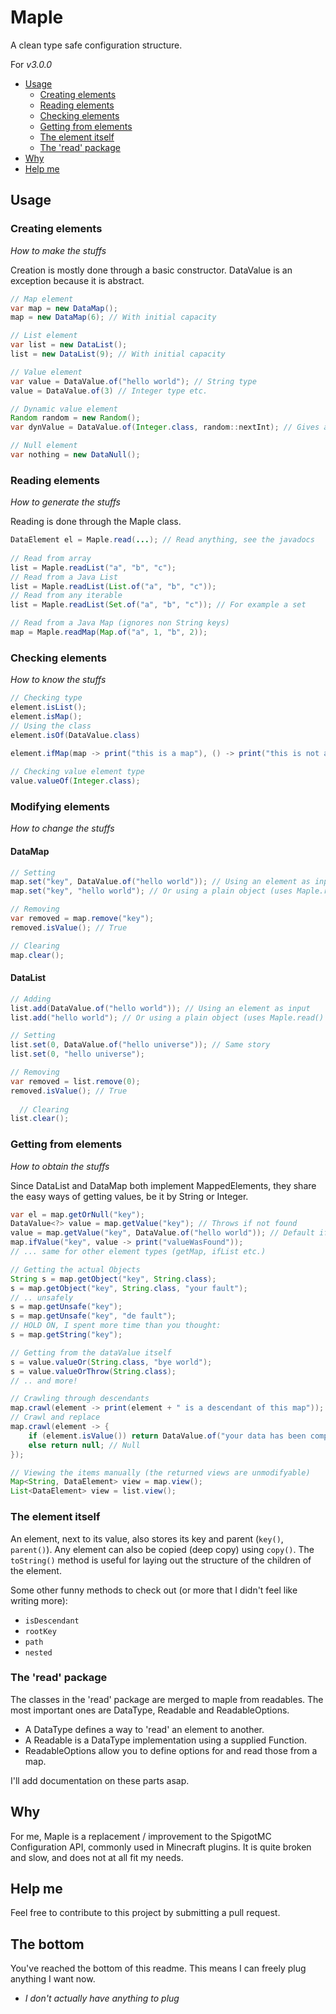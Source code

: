 # Maple

A clean type safe configuration structure.

For *v3.0.0*

- [Usage](#usage)
  - [Creating elements](#creating-elements)
  - [Reading elements](#reading-elements)
  - [Checking elements](#checking-elements)
  - [Getting from elements](#getting-from-elements)
  - [The element itself](#the-element-itself)
  - [The 'read' package](#the-read-package)
- [Why](#why)
- [Help me](#help-me)

## Usage

### Creating elements

*How to make the stuffs*

Creation is mostly done through a basic constructor.
DataValue is an exception because it is abstract.

```java
// Map element
var map = new DataMap();
map = new DataMap(6); // With initial capacity

// List element
var list = new DataList();
list = new DataList(9); // With initial capacity

// Value element
var value = DataValue.of("hello world"); // String type
value = DataValue.of(3) // Integer type etc.

// Dynamic value element
Random random = new Random();
var dynValue = DataValue.of(Integer.class, random::nextInt); // Gives a random integer when accessed

// Null element
var nothing = new DataNull();
```

### Reading elements

*How to generate the stuffs*

Reading is done through the Maple class.

```java
DataElement el = Maple.read(...); // Read anything, see the javadocs
        
// Read from array
list = Maple.readList("a", "b", "c");
// Read from a Java List
list = Maple.readList(List.of("a", "b", "c"));
// Read from any iterable
list = Maple.readList(Set.of("a", "b", "c")); // For example a set

// Read from a Java Map (ignores non String keys)
map = Maple.readMap(Map.of("a", 1, "b", 2));
```

### Checking elements

*How to know the stuffs*

```java
// Checking type
element.isList();
element.isMap();
// Using the class        
element.isOf(DataValue.class)
        
element.ifMap(map -> print("this is a map"), () -> print("this is not a map"));

// Checking value element type
value.valueOf(Integer.class);
```

### Modifying elements

*How to change the stuffs*

#### DataMap

```java
// Setting
map.set("key", DataValue.of("hello world")); // Using an element as input
map.set("key", "hello world"); // Or using a plain object (uses Maple.read() under the hood)

// Removing
var removed = map.remove("key");
removed.isValue(); // True

// Clearing
map.clear();
```

#### DataList

```java
// Adding
list.add(DataValue.of("hello world")); // Using an element as input
list.add("hello world"); // Or using a plain object (uses Maple.read() under the hood)

// Setting
list.set(0, DataValue.of("hello universe")); // Same story
list.set(0, "hello universe");

// Removing
var removed = list.remove(0);
removed.isValue(); // True
  
  // Clearing
list.clear();
```

### Getting from elements

*How to obtain the stuffs*

Since DataList and DataMap both implement MappedElements,
they share the easy ways of getting values, be it by String or Integer.

```java
var el = map.getOrNull("key");
DataValue<?> value = map.getValue("key"); // Throws if not found
value = map.getValue("key", DataValue.of("hello world")); // Default if not found
map.ifValue("key", value -> print("valueWasFound"));
// ... same for other element types (getMap, ifList etc.)

// Getting the actual Objects
String s = map.getObject("key", String.class);
s = map.getObject("key", String.class, "your fault");
// .. unsafely
s = map.getUnsafe("key");
s = map.getUnsafe("key", "de fault");
// HOLD ON, I spent more time than you thought:
s = map.getString("key");

// Getting from the dataValue itself
s = value.valueOr(String.class, "bye world");
s = value.valueOrThrow(String.class);
// .. and more!

// Crawling through descendants
map.crawl(element -> print(element + " is a descendant of this map"));
// Crawl and replace
map.crawl(element -> {
    if (element.isValue()) return DataValue.of("your data has been compromised");
    else return null; // Null
});

// Viewing the items manually (the returned views are unmodifyable)
Map<String, DataElement> view = map.view();
List<DataElement> view = list.view();
```

### The element itself

An element, next to its value, also stores its key and parent (`key()`, `parent()`).
Any element can also be copied (deep copy) using `copy()`.
The `toString()` method is useful for laying out the structure of the children of the element.

Some other funny methods to check out (or more that I didn't feel like writing more):
- `isDescendant`
- `rootKey`
- `path`
- `nested`

### The 'read' package

The classes in the 'read' package are merged to maple from readables.
The most important ones are DataType, Readable and ReadableOptions.

- A DataType defines a way to 'read' an element to another.
- A Readable is a DataType implementation using a supplied Function.
- ReadableOptions allow you to define options for and read those from a map.

I'll add documentation on these parts asap.

## Why

For me, Maple is a replacement / improvement to the SpigotMC Configuration API,
commonly used in Minecraft plugins. It is quite broken and slow, and does not at all fit my needs.

## Help me

Feel free to contribute to this project by submitting a pull request.

## The bottom

You've reached the bottom of this readme. This means I can freely plug anything I want now.

- *I don't actually have anything to plug*